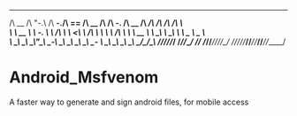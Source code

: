  ______  __   __  _____   ______  ______  __  _____       ______  ______  ______  ______  ______  ______    
/\  __ \/\ "-.\ \/\  __-./\  == \/\  __ \/\ \/\  __-.    /\  __ \/\  ___\/\  ___\/\  ___\/\  ___\/\  ___\   
\ \  __ \ \ \-.  \ \ \/\ \ \  __<\ \ \/\ \ \ \ \ \/\ \   \ \  __ \ \ \___\ \ \___\ \  __\\ \___  \ \___  \  
 \ \_\ \_\ \_\\"\_\ \____-\ \_\ \_\ \_____\ \_\ \____-    \ \_\ \_\ \_____\ \_____\ \_____\/\_____\/\_____\ 
  \/_/\/_/\/_/ \/_/\/____/ \/_/ /_/\/_____/\/_/\/____/     \/_/\/_/\/_____/\/_____/\/_____/\/_____/\/_____/ 
                                                                                                            
# Android_Msfvenom
A faster way to generate and sign android files, for mobile access
